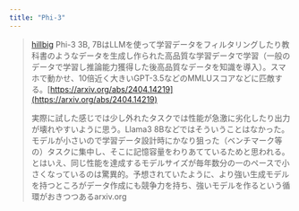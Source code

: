 ```yaml
---
title: "Phi-3"
---
```


> [hillbig](https://twitter.com/hillbig/status/1782902418449326325) Phi-3 3B, 7BはLLMを使って学習データをフィルタリングしたり教科書のようなデータを生成し作られた高品質な学習データで学習（一般のデータで学習し推論能力獲得した後高品質なデータを知識を導入）。スマホで動かせ、10倍近く大きいGPT-3.5などのMMLUスコアなどに匹敵する。[https://arxiv.org/abs/2404.14219](https://arxiv.org/abs/2404.14219)
>
>  実際に試した感じでは少し外れたタスクでは性能が急激に劣化したり出力が壊れやすいように思う。Llama3 8Bなどではそういうことはなかった。モデルが小さいので学習データ設計時にかなり狙った（ベンチマーク等の）タスクに集中し、そこに記憶容量をわりあてているためと思われる。
>  とはいえ、同じ性能を達成するモデルサイズが毎年数分の一のペースで小さくなっているのは驚異的。予想されていたように、より強い生成モデルを持つところがデータ作成にも競争力を持ち、強いモデルを作るという循環がおきつつあるarxiv.org

